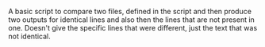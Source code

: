 A basic script to compare two files, defined in the script and then produce two outputs for identical lines and also then the lines that are not present in one.
Doesn't give the specific lines that were different, just the text that was not identical.
